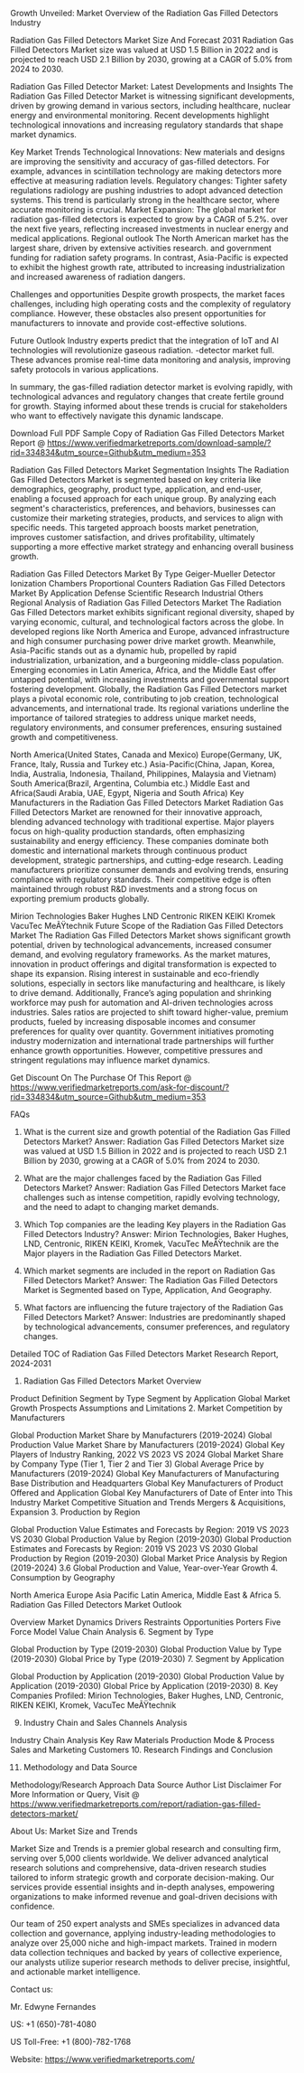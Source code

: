 Growth Unveiled: Market Overview of the Radiation Gas Filled Detectors Industry


Radiation Gas Filled Detectors Market Size And Forecast 2031
Radiation Gas Filled Detectors Market size was valued at USD 1.5 Billion in 2022 and is projected to reach USD 2.1 Billion by 2030, growing at a CAGR of 5.0% from 2024 to 2030.

Radiation Gas Filled Detector Market: Latest Developments and Insights
The Radiation Gas Filled Detector Market is witnessing significant developments, driven by growing demand in various sectors, including healthcare, nuclear energy and environmental monitoring. Recent developments highlight technological innovations and increasing regulatory standards that shape market dynamics.

Key Market Trends
Technological Innovations: New materials and designs are improving the sensitivity and accuracy of gas-filled detectors. For example, advances in scintillation technology are making detectors more effective at measuring radiation levels.
Regulatory changes: Tighter safety regulations radiology are pushing industries to adopt advanced detection systems. This trend is particularly strong in the healthcare sector, where accurate monitoring is crucial.
Market Expansion: The global market for radiation gas-filled detectors is expected to grow by a CAGR of 5.2%. over the next five years, reflecting increased investments in nuclear energy and medical applications.
Regional outlook
The North American market has the largest share, driven by extensive activities research. and government funding for radiation safety programs. In contrast, Asia-Pacific is expected to exhibit the highest growth rate, attributed to increasing industrialization and increased awareness of radiation dangers.

Challenges and opportunities
Despite growth prospects, the market faces challenges, including high operating costs and the complexity of regulatory compliance. However, these obstacles also present opportunities for manufacturers to innovate and provide cost-effective solutions.

Future Outlook
Industry experts predict that the integration of IoT and AI technologies will revolutionize gaseous radiation. -detector market full. These advances promise real-time data monitoring and analysis, improving safety protocols in various applications.

In summary, the gas-filled radiation detector market is evolving rapidly, with technological advances and regulatory changes that create fertile ground for growth. Staying informed about these trends is crucial for stakeholders who want to effectively navigate this dynamic landscape.

Download Full PDF Sample Copy of Radiation Gas Filled Detectors Market Report @ https://www.verifiedmarketreports.com/download-sample/?rid=334834&utm_source=Github&utm_medium=353

Radiation Gas Filled Detectors Market Segmentation Insights
The Radiation Gas Filled Detectors Market is segmented based on key criteria like demographics, geography, product type, application, and end-user, enabling a focused approach for each unique group. By analyzing each segment's characteristics, preferences, and behaviors, businesses can customize their marketing strategies, products, and services to align with specific needs. This targeted approach boosts market penetration, improves customer satisfaction, and drives profitability, ultimately supporting a more effective market strategy and enhancing overall business growth.

Radiation Gas Filled Detectors Market By Type
Geiger-Mueller Detector
Ionization Chambers
Proportional Counters
Radiation Gas Filled Detectors Market By Application
Defense
Scientific Research
Industrial
Others
Regional Analysis of Radiation Gas Filled Detectors Market
The Radiation Gas Filled Detectors market exhibits significant regional diversity, shaped by varying economic, cultural, and technological factors across the globe. In developed regions like North America and Europe, advanced infrastructure and high consumer purchasing power drive market growth. Meanwhile, Asia-Pacific stands out as a dynamic hub, propelled by rapid industrialization, urbanization, and a burgeoning middle-class population. Emerging economies in Latin America, Africa, and the Middle East offer untapped potential, with increasing investments and governmental support fostering development. Globally, the Radiation Gas Filled Detectors market plays a pivotal economic role, contributing to job creation, technological advancements, and international trade. Its regional variations underline the importance of tailored strategies to address unique market needs, regulatory environments, and consumer preferences, ensuring sustained growth and competitiveness.

North America(United States, Canada and Mexico)
Europe(Germany, UK, France, Italy, Russia and Turkey etc.)
Asia-Pacific(China, Japan, Korea, India, Australia, Indonesia, Thailand, Philippines, Malaysia and Vietnam)
South America(Brazil, Argentina, Columbia etc.)
Middle East and Africa(Saudi Arabia, UAE, Egypt, Nigeria and South Africa)
Key Manufacturers in the Radiation Gas Filled Detectors Market
Radiation Gas Filled Detectors Market are renowned for their innovative approach, blending advanced technology with traditional expertise. Major players focus on high-quality production standards, often emphasizing sustainability and energy efficiency. These companies dominate both domestic and international markets through continuous product development, strategic partnerships, and cutting-edge research. Leading manufacturers prioritize consumer demands and evolving trends, ensuring compliance with regulatory standards. Their competitive edge is often maintained through robust R&D investments and a strong focus on exporting premium products globally.

Mirion Technologies
Baker Hughes
LND
Centronic
RIKEN KEIKI
Kromek
VacuTec MeÃŸtechnik
Future Scope of the Radiation Gas Filled Detectors Market
The Radiation Gas Filled Detectors Market shows significant growth potential, driven by technological advancements, increased consumer demand, and evolving regulatory frameworks. As the market matures, innovation in product offerings and digital transformation is expected to shape its expansion. Rising interest in sustainable and eco-friendly solutions, especially in sectors like manufacturing and healthcare, is likely to drive demand. Additionally, France’s aging population and shrinking workforce may push for automation and AI-driven technologies across industries. Sales ratios are projected to shift toward higher-value, premium products, fueled by increasing disposable incomes and consumer preferences for quality over quantity. Government initiatives promoting industry modernization and international trade partnerships will further enhance growth opportunities. However, competitive pressures and stringent regulations may influence market dynamics.

Get Discount On The Purchase Of This Report @ https://www.verifiedmarketreports.com/ask-for-discount/?rid=334834&utm_source=Github&utm_medium=353

FAQs
1. What is the current size and growth potential of the Radiation Gas Filled Detectors Market?
Answer: Radiation Gas Filled Detectors Market size was valued at USD 1.5 Billion in 2022 and is projected to reach USD 2.1 Billion by 2030, growing at a CAGR of 5.0% from 2024 to 2030.

2. What are the major challenges faced by the Radiation Gas Filled Detectors Market?
Answer: Radiation Gas Filled Detectors Market face challenges such as intense competition, rapidly evolving technology, and the need to adapt to changing market demands.

3. Which Top companies are the leading Key players in the Radiation Gas Filled Detectors Industry?
Answer: Mirion Technologies, Baker Hughes, LND, Centronic, RIKEN KEIKI, Kromek, VacuTec MeÃŸtechnik are the Major players in the Radiation Gas Filled Detectors Market.

4. Which market segments are included in the report on Radiation Gas Filled Detectors Market?
Answer: The Radiation Gas Filled Detectors Market is Segmented based on Type, Application, And Geography.

5. What factors are influencing the future trajectory of the Radiation Gas Filled Detectors Market?
Answer: Industries are predominantly shaped by technological advancements, consumer preferences, and regulatory changes.

Detailed TOC of Radiation Gas Filled Detectors Market Research Report, 2024-2031
1. Radiation Gas Filled Detectors Market Overview

Product Definition
Segment by Type
Segment by Application
Global Market Growth Prospects
Assumptions and Limitations
2. Market Competition by Manufacturers

Global Production Market Share by Manufacturers (2019-2024)
Global Production Value Market Share by Manufacturers (2019-2024)
Global Key Players of Industry Ranking, 2022 VS 2023 VS 2024
Global Market Share by Company Type (Tier 1, Tier 2 and Tier 3)
Global Average Price by Manufacturers (2019-2024)
Global Key Manufacturers of Manufacturing Base Distribution and Headquarters
Global Key Manufacturers of Product Offered and Application
Global Key Manufacturers of Date of Enter into This Industry
Market Competitive Situation and Trends
Mergers & Acquisitions, Expansion
3. Production by Region

Global Production Value Estimates and Forecasts by Region: 2019 VS 2023 VS 2030
Global Production Value by Region (2019-2030)
Global Production Estimates and Forecasts by Region: 2019 VS 2023 VS 2030
Global Production by Region (2019-2030)
Global Market Price Analysis by Region (2019-2024) 3.6 Global Production and Value, Year-over-Year Growth
4. Consumption by Geography

North America
Europe
Asia Pacific
Latin America, Middle East & Africa
5. Radiation Gas Filled Detectors Market Outlook

Overview
Market Dynamics
Drivers
Restraints
Opportunities
Porters Five Force Model
Value Chain Analysis 
6. Segment by Type

Global Production by Type (2019-2030)
Global Production Value by Type (2019-2030)
Global Price by Type (2019-2030)
7. Segment by Application

Global Production by Application (2019-2030)
Global Production Value by Application (2019-2030)
Global Price by Application (2019-2030)
8. Key Companies Profiled: Mirion Technologies, Baker Hughes, LND, Centronic, RIKEN KEIKI, Kromek, VacuTec MeÃŸtechnik

9. Industry Chain and Sales Channels Analysis

Industry Chain Analysis
Key Raw Materials
Production Mode & Process
Sales and Marketing
Customers
10. Research Findings and Conclusion

11. Methodology and Data Source

Methodology/Research Approach
Data Source
Author List
Disclaimer
For More Information or Query, Visit @ https://www.verifiedmarketreports.com/report/radiation-gas-filled-detectors-market/

About Us: Market Size and Trends

Market Size and Trends is a premier global research and consulting firm, serving over 5,000 clients worldwide. We deliver advanced analytical research solutions and comprehensive, data-driven research studies tailored to inform strategic growth and corporate decision-making. Our services provide essential insights and in-depth analyses, empowering organizations to make informed revenue and goal-driven decisions with confidence.

Our team of 250 expert analysts and SMEs specializes in advanced data collection and governance, applying industry-leading methodologies to analyze over 25,000 niche and high-impact markets. Trained in modern data collection techniques and backed by years of collective experience, our analysts utilize superior research methods to deliver precise, insightful, and actionable market intelligence.

Contact us:

Mr. Edwyne Fernandes

US: +1 (650)-781-4080

US Toll-Free: +1 (800)-782-1768

Website: https://www.verifiedmarketreports.com/
